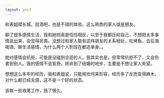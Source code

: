 ```yaml
---
layout: post
---
```


和表姐爬长城，逛酒吧，也是不错的体验，这么熟悉的家人或是朋友。

聊了很多感情生活，我和她则真是恰恰相反，以至于我都压抑自己，不想把太多事情说出来，会显得另类。没想过和家人能有这样朋友的关系相处，吃烤鱼，去后海喝酒，聊生活感情，为什么两个人到现在都还单身。。

她对感情会抗拒，可能是没碰到合适的人。我其实也是，但常常抗拒不了，又会伤害到别人。我的感情不会宣扬，除非到了结婚的地步，主要是不想让家人失望。

想想这么多年的经历，我和表姐说，只能用坎坷来形容，经历多了反而变得麻木，对什么都已经无感，这不是一个好的状态。

该做一些收尾工作，拖了很久。